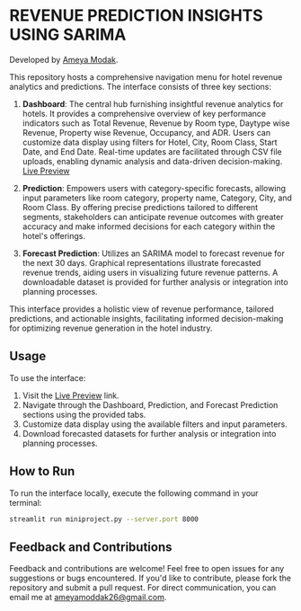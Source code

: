 # REVENUE PREDICTION INSIGHTS USING SARIMA

Developed by [Ameya Modak](https://www.linkedin.com/in/ameya-modak/).

This repository hosts a comprehensive navigation menu for hotel revenue analytics and predictions. The interface consists of three key sections:

1. **Dashboard**: The central hub furnishing insightful revenue analytics for hotels. It provides a comprehensive overview of key performance indicators such as Total Revenue, Revenue by Room type, Daytype wise Revenue, Property wise Revenue, Occupancy, and ADR. Users can customize data display using filters for Hotel, City, Room Class, Start Date, and End Date. Real-time updates are facilitated through CSV file uploads, enabling dynamic analysis and data-driven decision-making. [Live Preview](https://revenuepredictioninsights.streamlit.app/)

2. **Prediction**: Empowers users with category-specific forecasts, allowing input parameters like room category, property name, Category, City, and Room Class. By offering precise predictions tailored to different segments, stakeholders can anticipate revenue outcomes with greater accuracy and make informed decisions for each category within the hotel's offerings.

3. **Forecast Prediction**: Utilizes an SARIMA model to forecast revenue for the next 30 days. Graphical representations illustrate forecasted revenue trends, aiding users in visualizing future revenue patterns. A downloadable dataset is provided for further analysis or integration into planning processes.

This interface provides a holistic view of revenue performance, tailored predictions, and actionable insights, facilitating informed decision-making for optimizing revenue generation in the hotel industry.

## Usage

To use the interface:

1. Visit the [Live Preview](https://revenuepredictioninsights.streamlit.app/) link.
2. Navigate through the Dashboard, Prediction, and Forecast Prediction sections using the provided tabs.
3. Customize data display using the available filters and input parameters.
4. Download forecasted datasets for further analysis or integration into planning processes.

## How to Run

To run the interface locally, execute the following command in your terminal:

```bash
streamlit run miniproject.py --server.port 8000
```

## Feedback and Contributions

Feedback and contributions are welcome! Feel free to open issues for any suggestions or bugs encountered. If you'd like to contribute, please fork the repository and submit a pull request. For direct communication, you can email me at [ameyamoddak26@gmail.com](mailto:ameyamoddak26@gmail.com).
